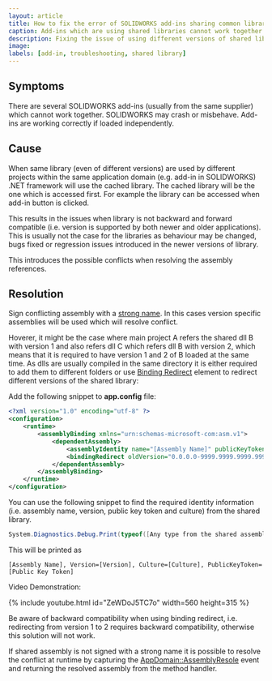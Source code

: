 ```yaml
---
layout: article
title: How to fix the error of SOLIDWORKS add-ins sharing common libraries
caption: Add-ins which are using shared libraries cannot work together
description: Fixing the issue of using different versions of shared library by enabling binding redirect
image: 
labels: [add-in, troubleshooting, shared library]
---
```

## Symptoms

There are several SOLIDWORKS add-ins (usually from the same supplier) which cannot work together. SOLIDWORKS may crash or misbehave. Add-ins are working correctly if loaded independently.

## Cause

When same library (even of different versions) are used by different projects within the same application domain (e.g. add-in in SOLIDWORKS) .NET framework will use the cached library. The cached library will be the one which is accessed first. For example the library can be accessed when add-in button is clicked.

This results in the issues when library is not backward and forward compatible (i.e. version is supported by both newer and older applications). This is usually not the case for the libraries as behaviour may be changed, bugs fixed or regression issues introduced in the newer versions of library.

This introduces the possible conflicts when resolving the assembly references.

## Resolution

Sign conflicting assembly with a [strong name](https://docs.microsoft.com/en-us/dotnet/framework/app-domains/how-to-sign-an-assembly-with-a-strong-name). In this cases version specific assemblies will be used which will resolve conflict.

Hoverer, it might be the case where main project A refers the shared dll B with version 1 and also refers dll C which refers dll B with version 2, which means that it is required to have version 1 and 2 of B loaded at the same time. As dlls are usually compiled in the same directory it is either required to add them to different folders or use [Binding Redirect](https://docs.microsoft.com/en-us/dotnet/framework/configure-apps/file-schema/runtime/bindingredirect-element) element to redirect different versions of the shared library:

Add the following snippet to **app.config** file:

~~~ xml
<?xml version="1.0" encoding="utf-8" ?>
<configuration>
	<runtime>
		<assemblyBinding xmlns="urn:schemas-microsoft-com:asm.v1">
			<dependentAssembly>
				<assemblyIdentity name="[Assembly Name]" publicKeyToken="[Public Key Token]" culture="neutral" />
				<bindingRedirect oldVersion="0.0.0.0-9999.9999.9999.9999" newVersion="[Current Version]" />
			</dependentAssembly>
		</assemblyBinding>
	</runtime>
</configuration>
~~~

You can use the following snippet to find the required identity information (i.e. assembly name, version, public key token and culture) from the shared library.

~~~ cs
System.Diagnostics.Debug.Print(typeof([Any type from the shared assembly]).Assembly.FullName);
~~~

This will be printed as 

~~~
[Assembly Name], Version=[Version], Culture=[Culture], PublicKeyToken=[Public Key Token]
~~~

Video Demonstration: 

{% include youtube.html id="ZeWDoJ5TC7o" width=560 height=315 %}

Be aware of backward compatibility when using binding redirect, i.e. redirecting from version 1 to 2 requires backward compatibility, otherwise this solution will not work.

If shared assembly is not signed with a strong name it is possible to resolve the conflict at runtime by capturing the [AppDomain::AssemblyResole](https://docs.microsoft.com/en-us/dotnet/api/system.appdomain.assemblyresolve?view=netframework-4.8) event and returning the resolved assembly from the method handler.